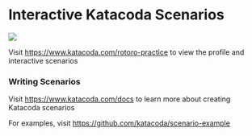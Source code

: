 # Interactive Katacoda Scenarios

[![](http://shields.katacoda.com/katacoda/rotoro-practice/count.svg)](https://www.katacoda.com/rotoro-practice "Get your profile on Katacoda.com")

Visit https://www.katacoda.com/rotoro-practice to view the profile and interactive scenarios

### Writing Scenarios
Visit https://www.katacoda.com/docs to learn more about creating Katacoda scenarios

For examples, visit https://github.com/katacoda/scenario-example
